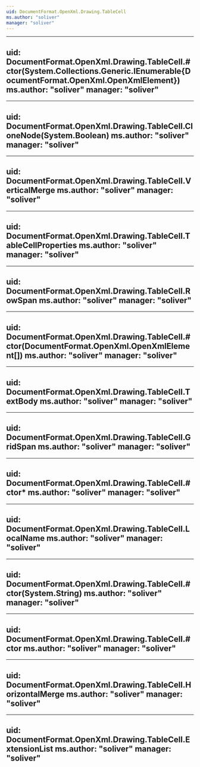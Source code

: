 ```yaml
---
uid: DocumentFormat.OpenXml.Drawing.TableCell
ms.author: "soliver"
manager: "soliver"
---
```


---
uid: DocumentFormat.OpenXml.Drawing.TableCell.#ctor(System.Collections.Generic.IEnumerable{DocumentFormat.OpenXml.OpenXmlElement})
ms.author: "soliver"
manager: "soliver"
---

---
uid: DocumentFormat.OpenXml.Drawing.TableCell.CloneNode(System.Boolean)
ms.author: "soliver"
manager: "soliver"
---

---
uid: DocumentFormat.OpenXml.Drawing.TableCell.VerticalMerge
ms.author: "soliver"
manager: "soliver"
---

---
uid: DocumentFormat.OpenXml.Drawing.TableCell.TableCellProperties
ms.author: "soliver"
manager: "soliver"
---

---
uid: DocumentFormat.OpenXml.Drawing.TableCell.RowSpan
ms.author: "soliver"
manager: "soliver"
---

---
uid: DocumentFormat.OpenXml.Drawing.TableCell.#ctor(DocumentFormat.OpenXml.OpenXmlElement[])
ms.author: "soliver"
manager: "soliver"
---

---
uid: DocumentFormat.OpenXml.Drawing.TableCell.TextBody
ms.author: "soliver"
manager: "soliver"
---

---
uid: DocumentFormat.OpenXml.Drawing.TableCell.GridSpan
ms.author: "soliver"
manager: "soliver"
---

---
uid: DocumentFormat.OpenXml.Drawing.TableCell.#ctor*
ms.author: "soliver"
manager: "soliver"
---

---
uid: DocumentFormat.OpenXml.Drawing.TableCell.LocalName
ms.author: "soliver"
manager: "soliver"
---

---
uid: DocumentFormat.OpenXml.Drawing.TableCell.#ctor(System.String)
ms.author: "soliver"
manager: "soliver"
---

---
uid: DocumentFormat.OpenXml.Drawing.TableCell.#ctor
ms.author: "soliver"
manager: "soliver"
---

---
uid: DocumentFormat.OpenXml.Drawing.TableCell.HorizontalMerge
ms.author: "soliver"
manager: "soliver"
---

---
uid: DocumentFormat.OpenXml.Drawing.TableCell.ExtensionList
ms.author: "soliver"
manager: "soliver"
---
